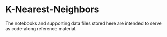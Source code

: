 # K-Nearest-Neighbors

The notebooks and supporting data files stored here are intended to serve as code-along reference material.
